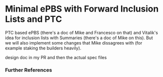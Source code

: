 # Minimal ePBS with Forward Inclusion Lists and PTC

PTC based ePBS (there's a doc of Mike and Francesco on that) and Vitalik's idea for inclusion lists with Summaries (there's a doc of Mike on this).
But we will also implement some changes that Mike dissagrees with (for example staking the builders heavily). 

design doc in my PR and then the actual spec files

### Further References
